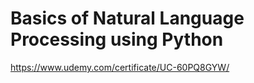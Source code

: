 # Basics of Natural Language Processing using Python
https://www.udemy.com/certificate/UC-60PQ8GYW/
